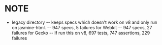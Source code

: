 NOTE
====
- legacy directory
-- keeps specs which doesn't work on v8 and only run on jasmine-html.
-- 947 specs, 5 failures for Webkit
-- 947 specs, 27 failures for Gecko
-- If run this on v8, 697 tests, 747 assertions, 229 failures

